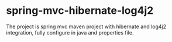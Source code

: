 # spring-mvc-hibernate-log4j2
The project is spring mvc maven project with hibernate and log4j2 integration, fully configure in java and properties file.

